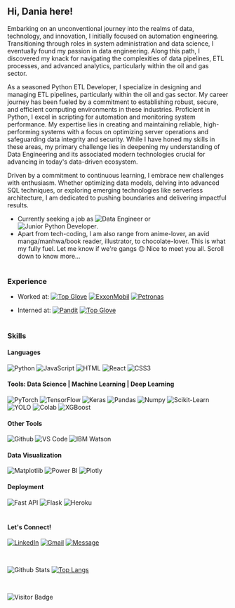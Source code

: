 ## Hi, Dania here! 


Embarking on an unconventional journey into the realms of data, technology, and innovation, I initially focused on automation engineering. Transitioning through roles in system administration and data science, I eventually found my passion in data engineering. Along this path, I discovered my knack for navigating the complexities of data pipelines, ETL processes, and advanced analytics, particularly within the oil and gas sector.

As a seasoned Python ETL Developer, I specialize in designing and managing ETL pipelines, particularly within the oil and gas sector. My career journey has been fueled by a commitment to establishing robust, secure, and efficient computing environments in these industries. Proficient in Python, I excel in scripting for automation and monitoring system performance. My expertise lies in creating and maintaining reliable, high-performing systems with a focus on optimizing server operations and safeguarding data integrity and security. While I have honed my skills in these areas, my primary challenge lies in deepening my understanding of Data Engineering and its associated modern technologies crucial for advancing in today's data-driven ecosystem.

Driven by a commitment to continuous learning, I embrace new challenges with enthusiasm. Whether optimizing data models, delving into advanced SQL techniques, or exploring emerging technologies like serverless architecture, I am dedicated to pushing boundaries and delivering impactful results.

*  Currently seeking a job as ![Data Engineer](https://img.shields.io/badge/-Python%20ETL%20Developer-black?color=0000FF&style=flat-square) or ![Junior Python Developer](https://img.shields.io/badge/-System%20Admin-black?color=808000&style=flat-square).
*  Apart from tech-coding, I am also range from anime-lover, an avid manga/manhwa/book reader, illustrator, to chocolate-lover. This is what my fully fuel. Let me know if we're gangs 😉 Nice to meet you all. Scroll down to know more...

#

### Experience 
* Worked at: [![Top Glove](https://img.shields.io/badge/-Top%20Glove%20Corp%20Bhd-4169E1?logoColor=white&style=plastic&logoWidth=20&logo=Thingiverse)](https://www.topglove.com) [![ExxonMobil](https://img.shields.io/badge/-ExxonMobil-FF0000??logo=exxon-600&logoColor=white&style=plastic&logoWidth=20)](https://corporate.exxonmobil.com/) [![Petronas](https://img.shields.io/badge/-Petronas-00A19B??logo=petronas-600&logoColor=white&style=plastic&logoWidth=20)](https://www.petronas.com/) 

* Interned at: [![Pandit](https://img.shields.io/badge/-Pandit%20Sdn%20Bhd-BC8F8F?logoColor=white&style=plastic)](https://www.linkedin.com/company/pandit-sdn-bhd/) [![Top Glove](https://img.shields.io/badge/-Top%20Glove%20Corp%20Bhd-4169E1?logoColor=white&style=plastic&logoWidth=20&logo=Thingiverse)](https://www.topglove.com)

#

### Skills 

#### Languages
![Python](https://img.shields.io/badge/-Python-FFD43B?logoColor=3776AB&style=plastic&logoWidth=20&logo=Python)
![JavaScript](https://img.shields.io/badge/-JavaScript-8B008B?logoColor=F7DF1E&style=plastic&logoWidth=20&logo=JavaScript) 
![HTML](https://img.shields.io/badge/-HTML5-E34F26?logoColor=white&style=plastic&logoWidth=20&logo=HTML5)
![React](https://img.shields.io/badge/-React-F5F5F5?logoColor=61DAFB&style=plastic&logoWidth=20&logo=React) 
![CSS3](https://img.shields.io/badge/-CSS3-1572B6?logoColor=white&style=plastic&logoWidth=20&logo=css3)

#### Tools: Data Science | Machine Learning | Deep Learning
![PyTorch](https://img.shields.io/badge/-PyTorch-0000FF?logoColor=EE4C2C&style=plastic&logoWidth=20&logo=PyTorch)
![TensorFlow](https://img.shields.io/badge/-TensorFlow-black?logoColor=FF6F00&style=plastic&logoWidth=20&logo=c%2B%2B)
![Keras](https://img.shields.io/badge/-Keras-D00000?logoColor=white&style=plastic&logoWidth=20&logo=Keras) 
![Pandas](https://img.shields.io/badge/-Pandas-0000CD?logoColor=8B008B&style=plastic&logoWidth=20&logo=Pandas)
![Numpy](https://img.shields.io/badge/-Numpy-4169E1?logoColor=013243&style=plastic&logoWidth=20&logo=Numpy) 
![Scikit-Learn](https://img.shields.io/badge/Scikit--Learn-black?logoColor=F7931E&style=plastic&logoWidth=20&logo=Scikit-learn) 
![YOLO](https://img.shields.io/badge/-YOLO-800000?logoColor=00FFFF&style=plastic&logoWidth=20&logo=YOLO) 
![Colab](https://img.shields.io/badge/-Colab-708090?logoColor=F9AB00&style=plastic&logoWidth=20&logo=GoogleColab) 
![XGBoost](https://img.shields.io/badge/-XGBoost-18BFFF?logoColor=61dbfb&style=plastic&logoWidth=20&logo=XGBoost) 

#### Other Tools
![Github](https://img.shields.io/badge/-Github-EA4AAA?logoColor=white&style=plastic&logoWidth=20&logo=Github)
![VS Code](https://img.shields.io/badge/-VS%20Code-5C2D91?logoColor=007ACC&style=plastic&logoWidth=20&logo=VisualStudioCode)
![IBM Watson](https://img.shields.io/badge/-IBM%20Watson-black?logoColor=BE95FF&style=plastic&logoWidth=20&logo=IBMWatson)


#### Data Visualization
![Matplotlib](https://img.shields.io/badge/-Matplotlib-FFA07A?logoColor=white&style=plastic&logoWidth=20&logo=matplotlib)
![Power BI](https://img.shields.io/badge/-Power%20BI-F2C811?logoColor=black&style=plastic&logoWidth=20&logo=PowerBI)
![Plotly](https://img.shields.io/badge/-Plotly-white?logoColor=5F9EA0&style=plastic&logoWidth=20&logo=Plotly)

#### Deployment
![Fast API](https://img.shields.io/badge/-Fast%20API-3A3A42?logoColor=009688&style=plastic&logoWidth=20&logo=FastAPI)
![Flask](https://img.shields.io/badge/-Flask-FF6A00?logoColor=000000&style=plastic&logoWidth=20&logo=Flask)
![Heroku](https://img.shields.io/badge/-Heroku-A5915F?logoColor=430098&style=plastic&logoWidth=20&logo=Heroku)

#

#### Let's Connect! 
[![LinkedIn](https://img.shields.io/badge/-LinkedIn-0A66C2?logoColor=black&style=plastic&logoWidth=20&logo=LinkedIn)](https://www.linkedin.com/in/ardaniahjamaluddin)
[![Gmail](https://img.shields.io/badge/-Gmail-EA4335?logoColor=black&style=plastic&logoWidth=20&logo=Gmail)](mailto:ardaniahjamaluddin@gmail.com)
[![Message](https://img.shields.io/badge/-Message-25D366?logoColor=black&style=plastic&logoWidth=20&logo=WhatsApp)](https://wa.me/+60123726624)

<br>

![Github Stats](https://github-readme-stats.vercel.app/api?username=ArdaniahJ&count_private=true&show_icons=true&include_all_commits=true&theme=dark&layout=compact)
[![Top Langs](https://github-readme-stats.vercel.app/api/top-langs/?username=ArdaniahJ&&hide=TeX&layout=compact&theme=dark)](https://github.com/ArdaniahJ/github-readme-stats)

<br>

![Visitor Badge](https://visitor-badge.laobi.icu/badge?page_id=ArdaniahJ)
